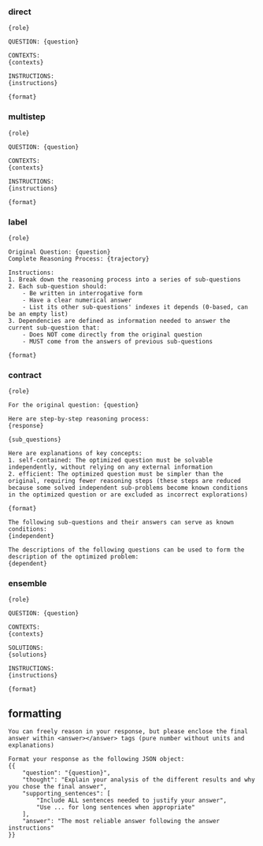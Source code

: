### direct

    {role}

    QUESTION: {question}
        
    CONTEXTS: 
    {contexts}

    INSTRUCTIONS:
    {instructions}

    {format}

### multistep

    {role}

    QUESTION: {question}
        
    CONTEXTS: 
    {contexts}

    INSTRUCTIONS:
    {instructions}

    {format}

### label

    {role}

    Original Question: {question}
    Complete Reasoning Process: {trajectory}

    Instructions:
    1. Break down the reasoning process into a series of sub-questions
    2. Each sub-question should:
        - Be written in interrogative form
        - Have a clear numerical answer
        - List its other sub-questions' indexes it depends (0-based, can be an empty list)
    3. Dependencies are defined as information needed to answer the current sub-question that:
        - Does NOT come directly from the original question
        - MUST come from the answers of previous sub-questions

    {format}

### contract

    {role}
        
    For the original question: {question}
        
    Here are step-by-step reasoning process:
    {response}
        
    {sub_questions}
        
    Here are explanations of key concepts:
    1. self-contained: The optimized question must be solvable independently, without relying on any external information
    2. efficient: The optimized question must be simpler than the original, requiring fewer reasoning steps (these steps are reduced because some solved independent sub-problems become known conditions in the optimized question or are excluded as incorrect explorations)
        
    {format}

    The following sub-questions and their answers can serve as known conditions:
    {independent}
    
    The descriptions of the following questions can be used to form the description of the optimized problem:
    {dependent}    

### ensemble

    {role}

    QUESTION: {question}

    CONTEXTS:
    {contexts}

    SOLUTIONS:
    {solutions}

    INSTRUCTIONS:
    {instructions}

    {format}

## formatting

    You can freely reason in your response, but please enclose the final answer within <answer></answer> tags (pure number without units and explanations)

    Format your response as the following JSON object:
    {{
        "question": "{question}",
        "thought": "Explain your analysis of the different results and why you chose the final answer",
        "supporting_sentences": [
            "Include ALL sentences needed to justify your answer",
            "Use ... for long sentences when appropriate"
        ],
        "answer": "The most reliable answer following the answer instructions"
    }}